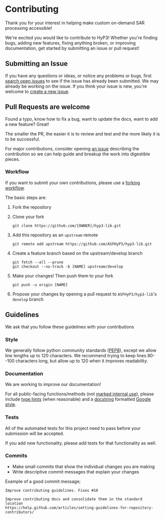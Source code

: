 # Contributing

Thank you for your interest in helping make custom on-demand SAR processing accessible!

We're excited you would like to contribute to HyP3! Whether you're finding bugs, adding new features, fixing anything broken, or improving documentation, get started by submitting an issue or pull request!

## Submitting an Issue

If you have any questions or ideas, or notice any problems or bugs, first [search open issues](https://github.com/ASFHyP3/hyp3/issues) to see if the issue has already been submitted. We may already be working on the issue. If you think your issue is new, you're welcome to [create a new issue](https://github.com/ASFHyP3/hyp3-lib/issues/new).

## Pull Requests are welcome

Found a typo, know how to fix a bug, want to update the docs, want to add a new feature? Great!

The smaller the PR, the easier it is to review and test and the more likely it is to be successful.

For major contributions, consider opening [an issue](https://github.com/ASFHyP3/hyp3/issues/new) describing the contribution so we can help guide and breakup the work into digestible pieces.

### Workflow
If you want to submit your own contributions, please use a [forking workflow](https://www.atlassian.com/git/tutorials/comparing-workflows/forking-workflow).

The basic steps are:
1. Fork the repository

2. Clone your fork
   ```
   git clone https://github.com/[OWNER]/hyp3-lib.git
   ```
3. Add this repository as an `upstream` remote
   ```
   git remote add upstream https://github.com/ASFHyP3/hyp3-lib.git
   ```  
4. Create a feature branch based on the upstream/develop branch
   ```
   git fetch --all --prune
   git checkout --no-track -b [NAME] upstream/develop
   ```
5. Make your changes! Then push them to your fork
   ```
   git push -u origin [NAME]
   ```
6. Propose your changes by opening a pull request to `ASFHyP3/hyp3-lib`'s `develop` branch

## Guidelines

We ask that you follow these guidelines with your contributions

### Style

We generally follow python community standards ([PEP8](https://pep8.org/)), except we allow line lengths up to 120 characters. We recommend trying to keep lines 80--100 characters long, but allow up to 120 when it improves readability.

### Documentation

We are working to improve our documentation!

For all public-facing functions/methods (not [marked internal use](https://www.python.org/dev/peps/pep-0008/#naming-conventions)), please include [type hints](https://google.github.io/styleguide/pyguide.html#221-type-annotated-code) (when reasonable) and a [docstring](https://www.python.org/dev/peps/pep-0257/) formatted [Google style](https://google.github.io/styleguide/pyguide.html#38-comments-and-docstrings).


### Tests

All of the automated tests for this project need to pass before your submission will be accepted.

If you add new functionality, please add tests for that functionality as well.

### Commits

* Make small commits that show the individual changes you are making
* Write descriptive commit messages that explain your changes

Example of a good commit message;

```
Improve contributing guidelines. Fixes #10

Improve contributing docs and consolidate them in the standard location
https://help.github.com/articles/setting-guidelines-for-repository-contributors/
```
